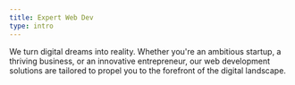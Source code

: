 ```yaml
---
title: Expert Web Dev
type: intro
---
```


We turn digital dreams into reality. Whether you're an ambitious startup, a thriving business, or an innovative entrepreneur, our web development solutions are tailored to propel you to the forefront of the digital landscape.